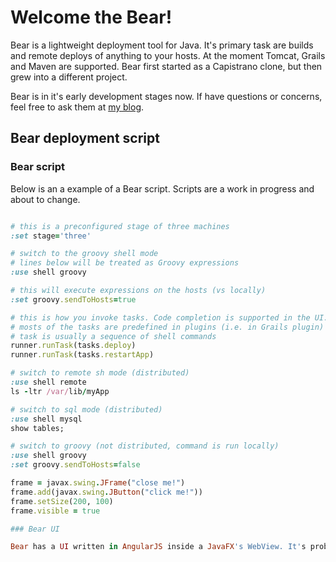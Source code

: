 # Welcome the Bear!

Bear is a lightweight deployment tool for Java. It's primary task are builds and remote deploys of anything to your hosts. At the moment Tomcat, Grails and Maven are supported. Bear first started as a Capistrano clone, but then grew into a different project.

Bear is in it's early development stages now. If have questions or concerns, feel free to ask them at [my blog](http://chaschev.blogspot.com).

## Bear deployment script

### Bear script

Below is an a example of a Bear script. Scripts are a work in progress and about to change.

```ruby

# this is a preconfigured stage of three machines
:set stage='three'

# switch to the groovy shell mode
# lines below will be treated as Groovy expressions
:use shell groovy

# this will execute expressions on the hosts (vs locally)
:set groovy.sendToHosts=true

# this is how you invoke tasks. Code completion is supported in the UI.
# mosts of the tasks are predefined in plugins (i.e. in Grails plugin)
# task is usually a sequence of shell commands
runner.runTask(tasks.deploy)
runner.runTask(tasks.restartApp)

# switch to remote sh mode (distributed)
:use shell remote
ls -ltr /var/lib/myApp

# switch to sql mode (distributed)
:use shell mysql
show tables;

# switch to groovy (not distributed, command is run locally)
:use shell groovy
:set groovy.sendToHosts=false

frame = javax.swing.JFrame("close me!")
frame.add(javax.swing.JButton("click me!"))
frame.setSize(200, 100)
frame.visible = true

### Bear UI

Bear has a UI written in AngularJS inside a JavaFX's WebView. It's probably the first AngularJS desktop app. :-) It has  a code editor with code completion for script editing and many panes and triggers to monitor deployment execution over your hosts.

